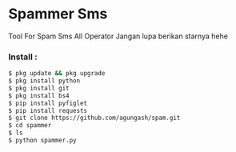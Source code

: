 # Spammer Sms
Tool For Spam Sms All Operator
Jangan lupa berikan starnya hehe

### Install :
````bash
$ pkg update && pkg upgrade 
$ pkg install python
$ pkg install git 
$ pkg install bs4
$ pip install pyfiglet
$ pip install requests
$ git clone https://github.com/agungash/spam.git
$ cd spammer
$ ls
$ python spammer.py
````
